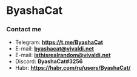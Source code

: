 # ByashaCat

### Contact me

* Telegram: **https://t.me/ByashaCat**
* E-mail: **byashacat@vivaldi.net**
* E-mail: **isthisrealrandom@vivaldi.net**
* Discord: **ByashaCat#3256**
* Habr: **https://habr.com/ru/users/ByashaCat/**
